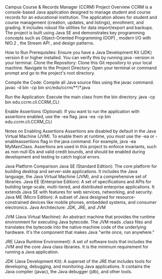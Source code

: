 Campus Course & Records Manager (CCRM)
Project Overview
CCRM is a console-based Java application designed to manage student and course records for an educational institution. The application allows for student and course management (creation, updates, and listings), enrollment, and grading. It includes robust file utilities for data import/export and backups. The project is built using Java SE and demonstrates key programming concepts such as Object-Oriented Programming (OOP) , modern I/O with NIO.2 , the Stream API , and design patterns.


How to Run
Prerequisites: Ensure you have a Java Development Kit (JDK) version 8 or higher installed. You can verify this by running java -version in your terminal.
Clone the Repository: Clone this Git repository to your local machine.
Navigate to the Project Directory: Open your terminal or command prompt and go to the project's root directory.

Compile the Code: Compile all Java source files using the javac command.
javac -d bin -cp bin src/edu/ccrm/**/*.java

Run the Application: Execute the main class from the bin directory.
java -cp bin edu.ccrm.cli.CCRM_CLI

Enable Assertions (Optional): If you want to run the application with assertions enabled, use the -ea flag.
java -ea -cp bin edu.ccrm.cli.CCRM_CLI

Notes on Enabling Assertions
Assertions are disabled by default in the Java Virtual Machine (JVM). To enable them at runtime, you must use the -ea or -enableassertions flag in the java command. For example, java -ea MyMainClass. Assertions are used in this project to enforce invariants, such as non-null IDs and valid credit bounds, and should be enabled during development and testing to catch logical errors.

Java Platform Comparison
Java SE (Standard Edition): The core platform for building desktop and server-side applications. It includes the Java language, the Java Virtual Machine (JVM), and a comprehensive set of libraries.
Java EE (Enterprise Edition): A set of specifications and APIs for building large-scale, multi-tiered, and distributed enterprise applications. It extends Java SE with features for web services, networking, and security.
Java ME (Micro Edition): A subset of Java designed for resource-constrained devices like mobile phones, embedded systems, and consumer electronics.
Java Architecture: JDK, JRE, and JVM

JVM (Java Virtual Machine): An abstract machine that provides the runtime environment for executing Java bytecode. The JVM reads .class files and translates the bytecode into the native machine code of the underlying hardware. It's the component that makes Java "write once, run anywhere."

JRE (Java Runtime Environment): A set of software tools that includes the JVM and the core Java class libraries. It is the minimum requirement for running a Java application.


JDK (Java Development Kit): A superset of the JRE that includes tools for developing, debugging, and monitoring Java applications. It contains the Java compiler (javac), the Java debugger (jdb), and other tools.
